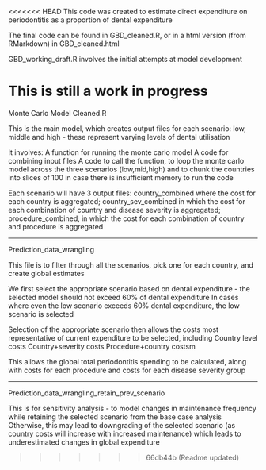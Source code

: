 <<<<<<< HEAD
This code was created to estimate direct expenditure on periodontitis as a proportion of dental expenditure

The final code can be found in GBD_cleaned.R, or in a html version (from RMarkdown) in GBD_cleaned.html

GBD_working_draft.R involves the initial attempts at model development

This is still a work in progress
=======
Monte Carlo Model Cleaned.R

This is the main model, which creates output files for each scenario: low, middle and high - these represent varying levels of dental utilisation

It involves:
  A function for running the monte carlo model
  A code for combining input files
  A code to call the function, to loop the monte carlo model across the three scenarios (low,mid,high) and to chunk the countries into slices of 100 in case
  there is insufficient memory to run the code

Each scenario will have 3 output files: 
  country_combined where the cost for each country is aggregated; 
  country_sev_combined in which the cost for each combination of country and disease severity is aggregated;
  procedure_combined, in which the cost for each combination of country and procedure is aggregated

------------------------------------------------------------------------------------------------------------------------------------------------------

Prediction_data_wrangling

This file is to filter through all the scenarios, pick one for each country, and create global estimates

We first select the appropriate scenario based on dental expenditure - the selected model should not exceed 60% of dental expenditure
  In cases where even the low scenario exceeds 60% dental expenditure, the low scenario is selected

Selection of the appropriate scenario then allows the costs most representative of current expenditure to be selected, including
  Country level costs
  Country+severity costs 
  Procedure+country costsm
  
This allows the global total periodontitis spending to be calculated, along with costs for each procedure and costs for each disease severity group

------------------------------------------------------------------------------------------------------------------------------------------------------

Prediction_data_wrangling_retain_prev_scenario

This is for sensitivity analysis - to model changes in maintenance frequency while retaining the selected scenario from the base case analysis
  Otherwise, this may lead to downgrading of the selected scenario (as country costs will increase with increased maintenance) which leads to underestimated
  changes in global expenditure
  
>>>>>>> 66db44b (Readme updated)
